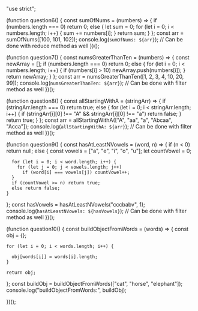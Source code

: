 "use strict";

(function question6() {
  const sumOfNums = (numbers) => {
    if (numbers.length === 0) return 0;
    else {
      let sum = 0;
      for (let i = 0; i < numbers.length; i++) {
        sum += numbers[i];
      }
      return sum;
    }
  };
  const arr = sumOfNums([100, 101, 102]);
  console.log(`sumOfNums: ${arr}`);
  // Can be done with reduce method as well
})();

(function question7() {
  const numsGreaterThanTen = (numbers) => {
    const newArray = [];
    if (numbers.length === 0) return 0;
    else {
      for (let i = 0; i < numbers.length; i++) {
        if (numbers[i] > 10) newArray.push(numbers[i]);
      }
      return newArray;
    }
  };
  const arr = numsGreaterThanTen([1, 2, 3, 4, 10, 20, 99]);
  console.log(`numsGreaterThanTen: ${arr}`);
  // Can be done with filter method as well
})();

(function question8() {
  const allStartingWithA = (stringArr) => {
    if (stringArr.length === 0) return true;
    else {
      for (let i = 0; i < stringArr.length; i++) {
        if (stringArr[i][0] !== "A" && stringArr[i][0] !== "a") return false;
      }
      return true;
    }
  };
  const arr = allStartingWithA(["A", "aa", "a", "Abcaa", "Acca"]);
  console.log(`allStartingWithA: ${arr}`);
  // Can be done with filter method as well
})();

(function question9() {
  const hasAtLeastNVowels = (word, n) => {
    if (n < 0) return null;
    else {
      const vowels = ["a", "e", "i", "o", "u"];
      let countVowel = 0;

      for (let i = 0; i < word.length; i++) {
        for (let j = 0; j < vowels.length; j++)
          if (word[i] === vowels[j]) countVowel++;
      }
      if (countVowel >= n) return true;
      else return false;
    }
  };
  const hasVowels = hasAtLeastNVowels("cccbabv", 1);
  console.log(`hasAtLeastNVowels: ${hasVowels}`);
  // Can be done with filter method as well
})();

(function question10() {
  const buildObjectFromWords = (words) => {
    const obj = {};

    for (let i = 0; i < words.length; i++) {
      
      obj[words[i]] = words[i].length;
    }

    return obj;
  };
  const buildObj = buildObjectFromWords(["cat", "horse", "elephant"]);
  console.log("buildObjectFromWords:", buildObj);
  
})();
